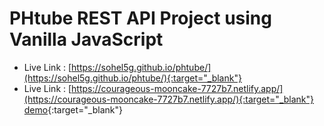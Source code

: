 # PHtube REST API Project using Vanilla JavaScript 


- Live Link : [https://sohel5g.github.io/phtube/](https://sohel5g.github.io/phtube/){:target="_blank"}
- Live Link : [https://courageous-mooncake-7727b7.netlify.app/](https://courageous-mooncake-7727b7.netlify.app/){:target="_blank"}
[demo](https://example.com){:target="_blank"}